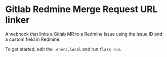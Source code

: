# Gitlab Redmine Merge Request URL linker

A webhook that links a Gitlab MR to a Redmine Issue using the issue ID and a custom field in Redmine.

To get started, edit the `.envrc.local` and run `flask run`.


